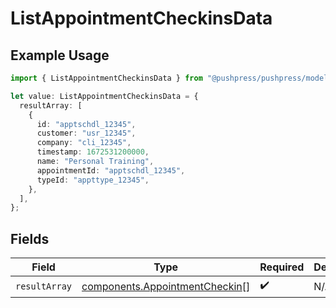 # ListAppointmentCheckinsData

## Example Usage

```typescript
import { ListAppointmentCheckinsData } from "@pushpress/pushpress/models/operations";

let value: ListAppointmentCheckinsData = {
  resultArray: [
    {
      id: "apptschdl_12345",
      customer: "usr_12345",
      company: "cli_12345",
      timestamp: 1672531200000,
      name: "Personal Training",
      appointmentId: "apptschdl_12345",
      typeId: "appttype_12345",
    },
  ],
};
```

## Fields

| Field                                                                            | Type                                                                             | Required                                                                         | Description                                                                      |
| -------------------------------------------------------------------------------- | -------------------------------------------------------------------------------- | -------------------------------------------------------------------------------- | -------------------------------------------------------------------------------- |
| `resultArray`                                                                    | [components.AppointmentCheckin](../../models/components/appointmentcheckin.md)[] | :heavy_check_mark:                                                               | N/A                                                                              |